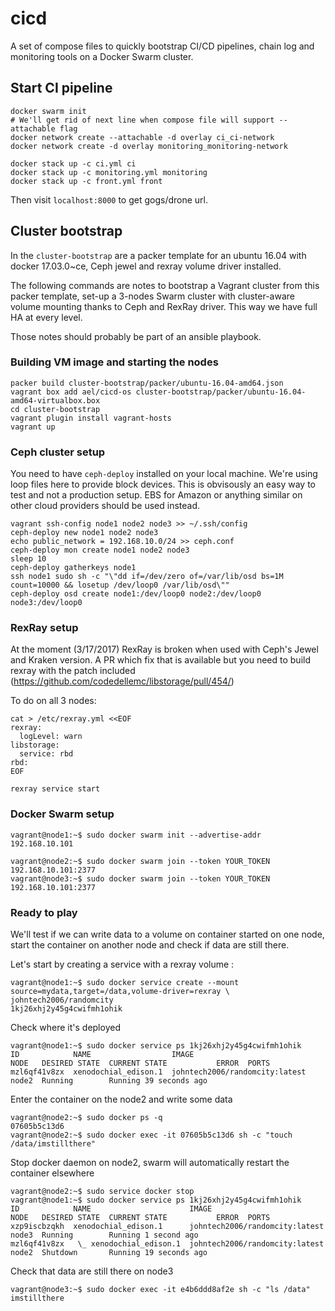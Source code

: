 # cicd
A set of compose files to quickly bootstrap CI/CD pipelines, chain log and monitoring tools on a Docker Swarm cluster.

## Start CI pipeline

```
docker swarm init
# We'll get rid of next line when compose file will support --attachable flag
docker network create --attachable -d overlay ci_ci-network
docker network create -d overlay monitoring_monitoring-network

docker stack up -c ci.yml ci
docker stack up -c monitoring.yml monitoring
docker stack up -c front.yml front
```

Then visit `localhost:8000` to get gogs/drone url.

## Cluster bootstrap
In the `cluster-bootstrap` are a packer template for an ubuntu 16.04 with docker 17.03.0~ce, Ceph jewel and rexray volume driver installed.

The following commands are notes to bootstrap a Vagrant cluster from this packer template, set-up a 3-nodes Swarm cluster with cluster-aware volume mounting thanks to Ceph and RexRay driver. This way we have full HA at every level.

Those notes should probably be part of an ansible playbook.

### Building VM image and starting the nodes
```
packer build cluster-bootstrap/packer/ubuntu-16.04-amd64.json
vagrant box add ael/cicd-os cluster-bootstrap/packer/ubuntu-16.04-amd64-virtualbox.box
cd cluster-bootstrap
vagrant plugin install vagrant-hosts
vagrant up
```

### Ceph cluster setup
You need to have `ceph-deploy` installed on your local machine.
We're using loop files here to provide block devices. This is obvisously an easy way to test and not a production setup.
EBS for Amazon or anything similar on other cloud providers should be used instead.

```
vagrant ssh-config node1 node2 node3 >> ~/.ssh/config
ceph-deploy new node1 node2 node3
echo public_network = 192.168.10.0/24 >> ceph.conf
ceph-deploy mon create node1 node2 node3
sleep 10
ceph-deploy gatherkeys node1
ssh node1 sudo sh -c "\"dd if=/dev/zero of=/var/lib/osd bs=1M count=10000 && losetup /dev/loop0 /var/lib/osd\""
ceph-deploy osd create node1:/dev/loop0 node2:/dev/loop0 node3:/dev/loop0
```

### RexRay setup
At the moment (3/17/2017) RexRay is broken when used with Ceph's Jewel and Kraken version.
A PR which fix that is available but you need to build rexray with the patch included (https://github.com/codedellemc/libstorage/pull/454/)

To do on all 3 nodes:
```
cat > /etc/rexray.yml <<EOF
rexray:
  logLevel: warn
libstorage:
  service: rbd
rbd:
EOF

rexray service start
```

### Docker Swarm setup
```
vagrant@node1:~$ sudo docker swarm init --advertise-addr 192.168.10.101

vagrant@node2:~$ sudo docker swarm join --token YOUR_TOKEN 192.168.10.101:2377
vagrant@node3:~$ sudo docker swarm join --token YOUR_TOKEN 192.168.10.101:2377
```

### Ready to play

We'll test if we can write data to a volume on container started on one node, start the container on another node and check if data are still there.

Let's start by creating a service with a rexray volume :
```
vagrant@node1:~$ sudo docker service create --mount source=mydata,target=/data,volume-driver=rexray \
johntech2006/randomcity
1kj26xhj2y45g4cwifmh1ohik
```

Check where it's deployed
```
vagrant@node1:~$ sudo docker service ps 1kj26xhj2y45g4cwifmh1ohik
ID            NAME                  IMAGE                           NODE   DESIRED STATE  CURRENT STATE           ERROR  PORTS
mzl6qf41v8zx  xenodochial_edison.1  johntech2006/randomcity:latest  node2  Running        Running 39 seconds ago
```

Enter the container on the node2 and write some data
```
vagrant@node2:~$ sudo docker ps -q
07605b5c13d6
vagrant@node2:~$ sudo docker exec -it 07605b5c13d6 sh -c "touch /data/imstillthere"
```

Stop docker daemon on node2, swarm will automatically restart the container elsewhere
```
vagrant@node2:~$ sudo service docker stop
vagrant@node1:~$ sudo docker service ps 1kj26xhj2y45g4cwifmh1ohik
ID            NAME                      IMAGE                           NODE   DESIRED STATE  CURRENT STATE           ERROR  PORTS
xzp9iscbzqkh  xenodochial_edison.1      johntech2006/randomcity:latest  node3  Running        Running 1 second ago
mzl6qf41v8zx   \_ xenodochial_edison.1  johntech2006/randomcity:latest  node2  Shutdown       Running 19 seconds ago
```

Check that data are still there on node3
```
vagrant@node3:~$ sudo docker exec -it e4b6ddd8af2e sh -c "ls /data"
imstillthere
```
